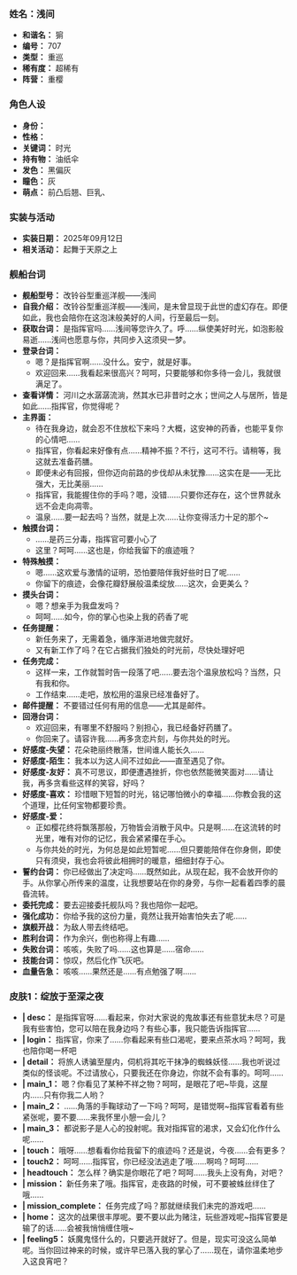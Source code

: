 ### 姓名：浅间
* **和谐名：** 猏
* **编号：** 707
* **类型：** 重巡
* **稀有度：** 超稀有
* **阵营：** 重樱


### 角色人设
* **身份：** 
* **性格：** 
* **关键词：** 时光
* **持有物：** 油纸伞
* **发色：** 黑偏灰
* **瞳色：** 灰
* **萌点：** 前凸后翘、巨乳、


### 实装与活动
* **实装日期：** 2025年09月12日
* **相关活动：** 起舞于天原之上


### 舰船台词
* **舰船型号：** 改铃谷型重巡洋舰——浅间
* **自我介绍：** 改铃谷型重巡洋舰——浅间，是未曾显现于此世的虚幻存在。即便如此，我也会陪你在这泡沫般美好的人间，行至最后一刻。
* **获取台词：** 是指挥官吗……浅间等您许久了。呼……纵使美好时光，如泡影般易逝……浅间也愿意与你，共同步入这须臾一梦。
* **登录台词：**
  * 嗯？是指挥官啊……没什么。安宁，就是好事。
  * 欢迎回来……我看起来很高兴？呵呵，只要能够和你多待一会儿，我就很满足了。
* **查看详情：** 河川之水潺潺流淌，然其水已非昔时之水；世间之人与居所，皆是如此……指挥官，你觉得呢？
* **主界面：**
  * 待在我身边，就会忍不住放松下来吗？大概，这安神的药香，也能平复你的心情吧……
  * 指挥官，你看起来好像有点……精神不振？不行，这可不行。请稍等，我这就去准备药膳。
  * 即便未必有回报，但你迈向前路的步伐却从未犹豫……这实在是——无比强大，无比美丽……
  * 指挥官，我能握住你的手吗？嗯，没错……只要你还存在，这个世界就永远不会走向凋零。
  * 温泉……要一起去吗？当然，就是上次……让你变得活力十足的那个~
* **触摸台词：**
  * ……是药三分毒，指挥官可要小心了
  * 这里？呵呵……这也是，你给我留下的痕迹哦？
* **特殊触摸：**
  * 嗯……这欢爱与激情的证明，恐怕要陪伴我好些时日了呢……
  * 你留下的痕迹，会像花瓣舒展般温柔绽放……这次，会更美么？
* **摸头台词：**
  * 嗯？想亲手为我盘发吗？
  * 呵呵……如今，你的掌心也染上我的药香了呢
* **任务提醒：**
  * 新任务来了，无需着急，循序渐进地做完就好。
  * 又有新工作了吗？在它占据我们独处的时光前，尽快处理好吧
* **任务完成：**
  * 这样一来，工作就暂时告一段落了吧……要去泡个温泉放松吗？当然，只有我和你。
  * 工作结束……走吧，放松用的温泉已经准备好了。
* **邮件提醒：** 不要错过任何有用的信息——尤其是邮件。
* **回港台词：**
  * 欢迎回来，有哪里不舒服吗？别担心，我已经备好药膳了。
  * 你回来了。请容许我……再多贪恋片刻，与你共处的时光。
* **好感度-失望：** 花朵艳丽终散落，世间谁人能长久……
* **好感度-陌生：** 我本以为这人间不过如此——直至遇见了你。
* **好感度-友好：** 真不可思议，即便遭遇挫折，你也依然能微笑面对……请让我，再多贪看些这样的笑容，好吗？
* **好感度-喜欢：** 珍惜眼下短暂的时光，铭记哪怕微小的幸福……你教会我的这个道理，比任何宝物都要珍贵。
* **好感度-爱：**
  * 正如樱花终将飘落那般，万物皆会消散于风中。只是啊……在这流转的时光里，唯有对你的记忆，我会紧紧攥在手心。
  * 与你共处的时光，为何总是如此短暂呢……但只要能陪伴在你身侧，即使只有须臾，我也会将彼此相拥时的暖意，细细封存于心。
* **誓约台词：** 你已经做出了决定吗……既然如此，从现在起，我不会放开你的手。从你掌心所传来的温度，让我想要站在你的身旁，与你一起看着四季的晨昏流转。
* **委托完成：** 要去迎接委托舰队吗？我也陪你一起吧。
* **强化成功：** 你给予我的这份力量，竟然让我开始害怕失去了呢……
* **旗舰开战：** 为敌人带去终结吧。
* **胜利台词：** 作为余兴，倒也称得上有趣……
* **失败台词：** 咳咳，失败了吗……这也算是……宿命……
* **技能台词：** 惊叹，然后化作飞灰吧。
* **血量告急：** 咳咳……果然还是……有点勉强了啊……


### 皮肤1：绽放于至深之夜
* **| desc：** 是指挥官呀……看起来，你对大家说的鬼故事还有些意犹未尽？可是我有些害怕，您可以陪在我身边吗？有些心事，我只能告诉指挥官……
* **| login：** 指挥官，你来了……你看起来有些口渴呢，要来点茶水吗？呵呵，我也陪你喝一杯吧
* **| detail：** 将旅人诱骗至屋内，伺机将其吃干抹净的蜘蛛妖怪……我也听说过类似的怪谈呢。不过请放心，只要我还在你身边，你就不会有事的。呵呵……
* **| main_1：** 嗯？你看见了某种不祥之物？呵呵，是眼花了吧~毕竟，这屋内……只有你我二人哟？
* **| main_2：** ……角落的手鞠球动了一下吗？呵呵，是错觉啊~指挥官看着有些紧张呢，要不要……来我怀里小憩一会儿？
* **| main_3：** 都说影子是人心的投射呢。我对指挥官的渴求，又会幻化作什么呢……
* **| touch：** 哦呀……想看看你给我留下的痕迹吗？还是说，今夜……会有更多？
* **| touch2：** 呵呵……指挥官，你已经没法逃走了哦……啊呜？呵呵……
* **| headtouch：** 怎么样？确实是你眼花了吧？呵呵……我头上没有角，对吧？
* **| mission：** 新任务来了哦。指挥官，走夜路的时候，可不要被蛛丝绊住了哦……
* **| mission_complete：** 任务完成了吗？那就继续我们未完的游戏吧……
* **| home：** 这次的战果很丰厚呢。要不要以此为赌注，玩些游戏呢~指挥官要是输了的话……会被我悄悄缠住哦~
* **| feeling5：** 妖魔鬼怪什么的，只要逃开就好了。但是，现实可没这么简单呢。当你回过神来的时候，或许早已落入我的掌心了……现在，请你温柔地步入这良宵吧？
